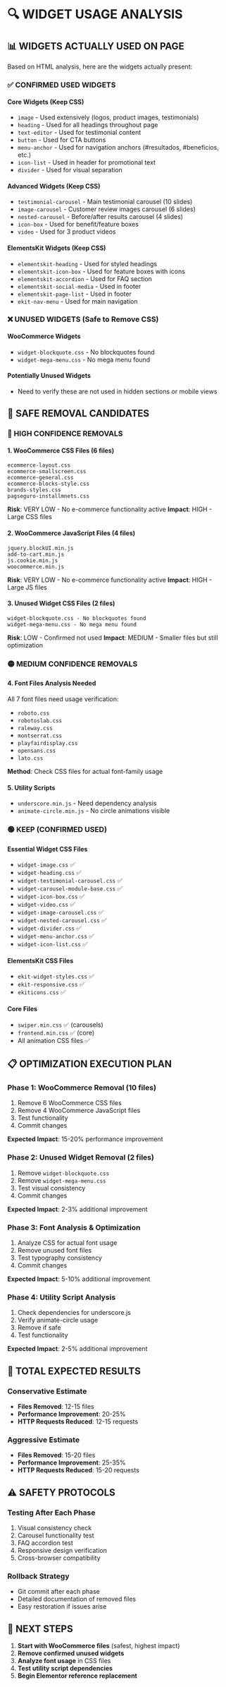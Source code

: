 # 🔍 WIDGET USAGE ANALYSIS

## 📊 WIDGETS ACTUALLY USED ON PAGE

Based on HTML analysis, here are the widgets actually present:

### **✅ CONFIRMED USED WIDGETS**

#### **Core Widgets (Keep CSS)**
- `image` - Used extensively (logos, product images, testimonials)
- `heading` - Used for all headings throughout page
- `text-editor` - Used for testimonial content
- `button` - Used for CTA buttons
- `menu-anchor` - Used for navigation anchors (#resultados, #beneficios, etc.)
- `icon-list` - Used in header for promotional text
- `divider` - Used for visual separation

#### **Advanced Widgets (Keep CSS)**
- `testimonial-carousel` - Main testimonial carousel (10 slides)
- `image-carousel` - Customer review images carousel (6 slides)
- `nested-carousel` - Before/after results carousel (4 slides)
- `icon-box` - Used for benefit/feature boxes
- `video` - Used for 3 product videos

#### **ElementsKit Widgets (Keep CSS)**
- `elementskit-heading` - Used for styled headings
- `elementskit-icon-box` - Used for feature boxes with icons
- `elementskit-accordion` - Used for FAQ section
- `elementskit-social-media` - Used in footer
- `elementskit-page-list` - Used in footer
- `ekit-nav-menu` - Used for main navigation

### **❌ UNUSED WIDGETS (Safe to Remove CSS)**

#### **WooCommerce Widgets**
- `widget-blockquote.css` - No blockquotes found
- `widget-mega-menu.css` - No mega menu found

#### **Potentially Unused Widgets**
- Need to verify these are not used in hidden sections or mobile views

## 🎯 SAFE REMOVAL CANDIDATES

### **🔴 HIGH CONFIDENCE REMOVALS**

#### **1. WooCommerce CSS Files (6 files)**
```
ecommerce-layout.css
ecommerce-smallscreen.css  
ecommerce-general.css
ecommerce-blocks-style.css
brands-styles.css
pagseguro-installmnets.css
```
**Risk**: VERY LOW - No e-commerce functionality active
**Impact**: HIGH - Large CSS files

#### **2. WooCommerce JavaScript Files (4 files)**
```
jquery.blockUI.min.js
add-to-cart.min.js
js.cookie.min.js
woocommerce.min.js
```
**Risk**: VERY LOW - No e-commerce functionality active
**Impact**: HIGH - Large JS files

#### **3. Unused Widget CSS Files (2 files)**
```
widget-blockquote.css - No blockquotes found
widget-mega-menu.css - No mega menu found
```
**Risk**: LOW - Confirmed not used
**Impact**: MEDIUM - Smaller files but still optimization

### **🟡 MEDIUM CONFIDENCE REMOVALS**

#### **4. Font Files Analysis Needed**
All 7 font files need usage verification:
- `roboto.css`
- `robotoslab.css` 
- `raleway.css`
- `montserrat.css`
- `playfairdisplay.css`
- `opensans.css`
- `lato.css`

**Method**: Check CSS files for actual font-family usage

#### **5. Utility Scripts**
- `underscore.min.js` - Need dependency analysis
- `animate-circle.min.js` - No circle animations visible

### **🟢 KEEP (CONFIRMED USED)**

#### **Essential Widget CSS Files**
- `widget-image.css` ✅
- `widget-heading.css` ✅
- `widget-testimonial-carousel.css` ✅
- `widget-carousel-module-base.css` ✅
- `widget-icon-box.css` ✅
- `widget-video.css` ✅
- `widget-image-carousel.css` ✅
- `widget-nested-carousel.css` ✅
- `widget-divider.css` ✅
- `widget-menu-anchor.css` ✅
- `widget-icon-list.css` ✅

#### **ElementsKit CSS Files**
- `ekit-widget-styles.css` ✅
- `ekit-responsive.css` ✅
- `ekiticons.css` ✅

#### **Core Files**
- `swiper.min.css` ✅ (carousels)
- `frontend.min.css` ✅ (core)
- All animation CSS files ✅

## 📋 OPTIMIZATION EXECUTION PLAN

### **Phase 1: WooCommerce Removal (10 files)**
1. Remove 6 WooCommerce CSS files
2. Remove 4 WooCommerce JavaScript files
3. Test functionality
4. Commit changes

**Expected Impact**: 15-20% performance improvement

### **Phase 2: Unused Widget Removal (2 files)**
1. Remove `widget-blockquote.css`
2. Remove `widget-mega-menu.css`
3. Test visual consistency
4. Commit changes

**Expected Impact**: 2-3% additional improvement

### **Phase 3: Font Analysis & Optimization**
1. Analyze CSS for actual font usage
2. Remove unused font files
3. Test typography consistency
4. Commit changes

**Expected Impact**: 5-10% additional improvement

### **Phase 4: Utility Script Analysis**
1. Check dependencies for underscore.js
2. Verify animate-circle usage
3. Remove if safe
4. Test functionality

**Expected Impact**: 2-5% additional improvement

## 🎯 TOTAL EXPECTED RESULTS

### **Conservative Estimate**
- **Files Removed**: 12-15 files
- **Performance Improvement**: 20-25%
- **HTTP Requests Reduced**: 12-15 requests

### **Aggressive Estimate**
- **Files Removed**: 15-20 files  
- **Performance Improvement**: 25-35%
- **HTTP Requests Reduced**: 15-20 requests

## ⚠️ SAFETY PROTOCOLS

### **Testing After Each Phase**
1. Visual consistency check
2. Carousel functionality test
3. FAQ accordion test
4. Responsive design verification
5. Cross-browser compatibility

### **Rollback Strategy**
- Git commit after each phase
- Detailed documentation of removed files
- Easy restoration if issues arise

## 🚀 NEXT STEPS

1. **Start with WooCommerce files** (safest, highest impact)
2. **Remove confirmed unused widgets**
3. **Analyze font usage** in CSS files
4. **Test utility script dependencies**
5. **Begin Elementor reference replacement**
